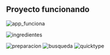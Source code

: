 ## Proyecto funcionando

![app_funciona](https://github.com/user-attachments/assets/53cee21a-14f1-4832-8c92-9ef4f13df07a)

![ingredientes](https://github.com/user-attachments/assets/30eabe36-84a1-4e26-bfe1-644cf2f86461)

![preparacion](https://github.com/user-attachments/assets/40b39f45-2d78-460a-bf72-01181c0ebde4)
 
![busqueda](https://github.com/user-attachments/assets/a538812d-ecdb-4636-b0d6-a2b526f5171e)
 
![quicktype](https://github.com/user-attachments/assets/135e9acf-f467-4a50-83d9-0138ea9b533f)
